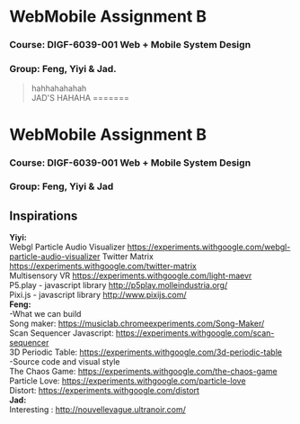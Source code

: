 
# **WebMobile Assignment B**  
### **Course:** DIGF-6039-001 Web + Mobile System Design  
### **Group:** Feng, Yiyi & Jad. 
> hahhahahahah  
> JAD'S HAHAHA
=======
# **WebMobile Assignment B**  
### **Course:** DIGF-6039-001 Web + Mobile System Design  
### **Group:** Feng, Yiyi & Jad  

## Inspirations
**Yiyi:**  
Webgl Particle Audio Visualizer https://experiments.withgoogle.com/webgl-particle-audio-visualizer
Twitter Matrix
https://experiments.withgoogle.com/twitter-matrix  
Multisensory VR
https://experiments.withgoogle.com/light-maevr  
P5.play - javascript library
http://p5play.molleindustria.org/  
Pixi.js - javascript library
http://www.pixijs.com/  
**Feng:**  
-What we can build  
Song maker: https://musiclab.chromeexperiments.com/Song-Maker/  
Scan Sequencer Javascript: https://experiments.withgoogle.com/scan-sequencer  
3D Periodic Table: https://experiments.withgoogle.com/3d-periodic-table   
-Source code and visual style  
The Chaos Game: https://experiments.withgoogle.com/the-chaos-game  
Particle Love: https://experiments.withgoogle.com/particle-love  
Distort: https://experiments.withgoogle.com/distort  
**Jad:**  
Interesting : http://nouvellevague.ultranoir.com/

